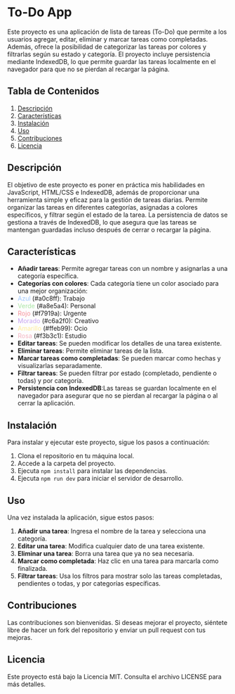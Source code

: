 # To-Do App

Este proyecto es una aplicación de lista de tareas (To-Do) que permite a los usuarios agregar, editar, eliminar y marcar tareas como completadas. Además, ofrece la posibilidad de categorizar las tareas por colores y filtrarlas según su estado y categoría. El proyecto incluye persistencia mediante IndexedDB, lo que permite guardar las tareas localmente en el navegador para que no se pierdan al recargar la página.

## Tabla de Contenidos
1. [Descripción](#descripción)
2. [Características](#características)
3. [Instalación](#instalación)
4. [Uso](#uso)
5. [Contribuciones](#contribuciones)
6. [Licencia](#licencia)

## Descripción

El objetivo de este proyecto es poner en práctica mis habilidades en JavaScript, HTML/CSS e IndexedDB, además de proporcionar una herramienta simple y eficaz para la gestión de tareas diarias. Permite organizar las tareas en diferentes categorías, asignadas a colores específicos, y filtrar según el estado de la tarea. La persistencia de datos se gestiona a través de IndexedDB, lo que asegura que las tareas se mantengan guardadas incluso después de cerrar o recargar la página.

## Características

- **Añadir tareas**: Permite agregar tareas con un nombre y asignarlas a una categoría específica.
- **Categorías con colores**: Cada categoría tiene un color asociado para una mejor organización:
- <span style="color:#a0c8ff;">Azul</span> (#a0c8ff): Trabajo
- <span style="color:#a8e5a4;">Verde</span> (#a8e5a4): Personal
- <span style="color:#f7919a;">Rojo</span> (#f7919a): Urgente
- <span style="color:#c6a2f0;">Morado</span> (#c6a2f0): Creativo
- <span style="color:#ffeb99;">Amarillo</span> (#ffeb99): Ocio
- <span style="color:#f3b3c1;">Rosa</span> (#f3b3c1): Estudio
- **Editar tareas**: Se pueden modificar los detalles de una tarea existente.
- **Eliminar tareas**: Permite eliminar tareas de la lista.
- **Marcar tareas como completadas**: Se pueden marcar como hechas y visualizarlas separadamente.
- **Filtrar tareas**: Se pueden filtrar por estado (completado, pendiente o todas) y por categoría.
- **Persistencia con IndexedDB**:Las tareas se guardan localmente en el navegador para asegurar que no se pierdan al recargar la página o al cerrar la aplicación.

## Instalación

Para instalar y ejecutar este proyecto, sigue los pasos a continuación:

1. Clona el repositorio en tu máquina local.
2. Accede a la carpeta del proyecto.
3. Ejecuta `npm install` para instalar las dependencias.
4. Ejecuta `npm run dev` para iniciar el servidor de desarrollo.

## Uso

Una vez instalada la aplicación, sigue estos pasos:

1. **Añadir una tarea**: Ingresa el nombre de la tarea y selecciona una categoría.
2. **Editar una tarea**: Modifica cualquier dato de una tarea existente.
3. **Eliminar una tarea**: Borra una tarea que ya no sea necesaria.
4. **Marcar como completada**: Haz clic en una tarea para marcarla como finalizada.
5. **Filtrar tareas**: Usa los filtros para mostrar solo las tareas completadas, pendientes o todas, y por categorías específicas.

## Contribuciones

Las contribuciones son bienvenidas. Si deseas mejorar el proyecto, siéntete libre de hacer un fork del repositorio y enviar un pull request con tus mejoras.

## Licencia

Este proyecto está bajo la Licencia MIT. Consulta el archivo LICENSE para más detalles.

